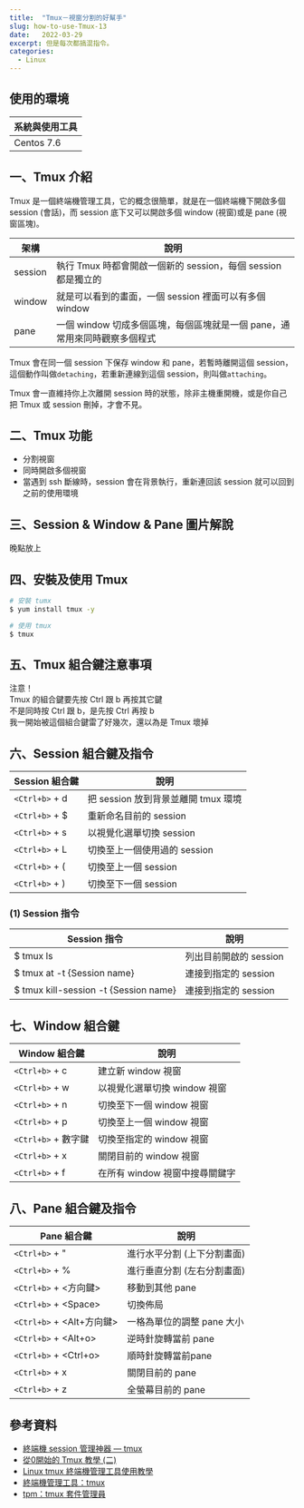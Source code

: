```yaml
---
title:  "Tmux－視窗分割的好幫手"
slug: how-to-use-Tmux-13
date:   2022-03-29
excerpt: 但是每次都搞混指令。
categories:
  - Linux 
---
```


## 使用的環境

| 系統與使用工具 | 
| ----- |  
| Centos 7.6 | 

## 一、Tmux 介紹
Tmux 是一個終端機管理工具，它的概念很簡單，就是在一個終端機下開啟多個 session (會話)，而 session 底下又可以開啟多個 window (視窗)或是 pane (視窗區塊)。    

| 架構 | 說明 |  
| ----- | ----- |  
| session | 執行 Tmux 時都會開啟一個新的 session，每個 session 都是獨立的 | 
| window | 就是可以看到的畫面，一個 session 裡面可以有多個 window | 
| pane | 一個 window 切成多個區塊，每個區塊就是一個 pane，通常用來同時觀察多個程式 | 

Tmux 會在同一個 session 下保存 window 和 pane，若暫時離開這個 session，這個動作叫做`detaching`，若重新連線到這個 session，則叫做`attaching`。  

Tmux 會一直維持你上次離開 session 時的狀態，除非主機重開機，或是你自己把 Tmux 或 session 刪掉，才會不見。

## 二、Tmux 功能
 - 分割視窗
 - 同時開啟多個視窗
 - 當遇到 ssh 斷線時，session 會在背景執行，重新連回該 session 就可以回到之前的使用環境

## 三、Session & Window & Pane 圖片解說
晚點放上

## 四、安裝及使用 Tmux

```bash
# 安裝 tumx
$ yum install tmux -y

# 使用 tmux
$ tmux
```

## 五、Tmux 組合鍵注意事項
注意！  
Tmux 的組合鍵要先按 Ctrl 跟 b 再按其它鍵    
不是同時按 Ctrl 跟 b，是先按 Ctrl 再按 b  
我一開始被這個組合鍵雷了好幾次，還以為是 Tmux 壞掉  

## 六、Session 組合鍵及指令

| Session 組合鍵 | 說明 |  
| ----- | ----- |  
| `<Ctrl+b>` + d | 把 session 放到背景並離開 tmux 環境 |  
| `<Ctrl+b>` + $ | 重新命名目前的 session |  
| `<Ctrl+b>` + s | 以視覺化選單切換 session |  
| `<Ctrl+b>` + L | 切換至上一個使用過的 session |  
| `<Ctrl+b>` + ( | 切換至上一個 session |  
| `<Ctrl+b>` + ) | 切換至下一個 session |  

### (1) Session 指令

| Session 指令 | 說明 | 
| ----- | ----- |   
| $ tmux ls | 列出目前開啟的 session |  
| $ tmux at -t {Session name} | 連接到指定的 session |  
| $ tmux kill-session -t {Session name} | 連接到指定的 session |  

## 七、Window 組合鍵

| Window 組合鍵 | 說明 |  
| ----- | ----- |  
| `<Ctrl+b>` + c | 建立新 window 視窗 |  
| `<Ctrl+b>` + w | 以視覺化選單切換 window 視窗 |  
| `<Ctrl+b>` + n | 切換至下一個 window 視窗 |  
| `<Ctrl+b>` + p | 切換至上一個 window 視窗 |  
| `<Ctrl+b>` + 數字鍵 | 切換至指定的 window 視窗 |  
| `<Ctrl+b>` + x | 關閉目前的 window 視窗 |  
| `<Ctrl+b>` + f | 在所有 window 視窗中搜尋關鍵字 |  

## 八、Pane 組合鍵及指令

| Pane 組合鍵 | 說明 |  
| ----- | ----- |  
| `<Ctrl+b>` + " | 進行水平分割 (上下分割畫面) |  
| `<Ctrl+b>` + % | 進行垂直分割 (左右分割畫面) |  
| `<Ctrl+b>` + \<方向鍵> | 移動到其他 pane |  
| `<Ctrl+b>` + \<Space> | 切換佈局 |  
| `<Ctrl+b>` + \<Alt+方向鍵> | 一格為單位的調整 pane 大小 |  
| `<Ctrl+b>` + \<Alt+o> | 逆時針旋轉當前 pane |  
| `<Ctrl+b>` + \<Ctrl+o> | 順時針旋轉當前pane |  
| `<Ctrl+b>` + x | 關閉目前的 pane |  
| `<Ctrl+b>` + z | 全螢幕目前的 pane |  

## 參考資料
- [終端機 session 管理神器 — tmux](https://larrylu.blog/tmux-33a24e595fbc) 
- [從0開始的 Tmux 教學 (二)](https://laudaihe.medium.com/%E5%BE%9E0%E9%96%8B%E5%A7%8B%E7%9A%84-tmux-%E6%95%99%E5%AD%B8-%E4%BA%8C-42b57056b9b0) 
- [Linux tmux 終端機管理工具使用教學](https://blog.gtwang.org/linux/linux-tmux-terminal-multiplexer-tutorial/) 
- [終端機管理工具：tmux](https://mropengate.blogspot.com/2017/12/tmux.html) 
- [tpm：tmux 套件管理員](https://ithelp.ithome.com.tw/articles/10241450) 